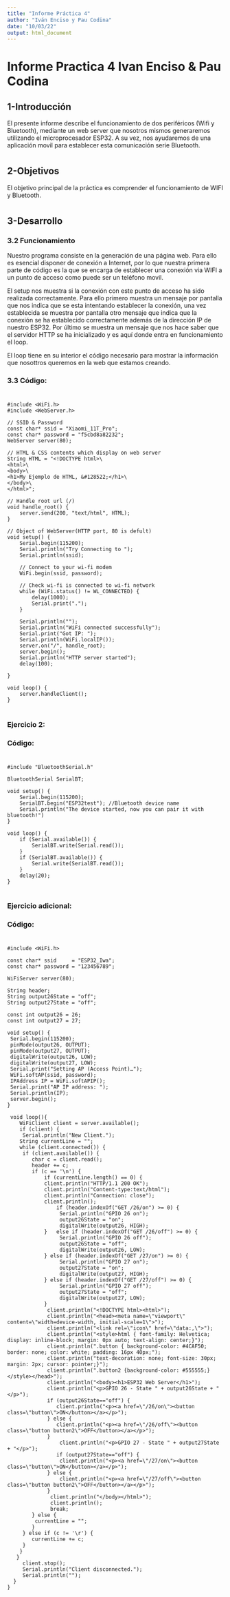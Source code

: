 ```yaml
---
title: "Informe Práctica 4"
author: "Iván Enciso y Pau Codina"
date: "10/03/22"
output: html_document
---
```



# Informe Practica 4 Ivan Enciso & Pau Codina


## 1-Introducción


El presente informe describe el funcionamiento de dos periféricos (Wifi y Bluetooth), mediante un web server que nosotros mismos generaremos utilizando el microprocesador ESP32. A su vez, nos ayudaremos de una aplicación movil para establecer esta comunicación serie Bluetooth.

#

## 2-Objetivos


El objetivo principal de la práctica es comprender el funcionamiento de WIFI y Bluetooth. 

#

## 3-Desarrollo

### 3.2 Funcionamiento

Nuestro programa consiste en la generación de una página web. Para ello es esencial disponer de conexión a Internet, por lo que nuestra primera parte de código es la que se encarga de establecer una conexión via WIFI a un punto de acceso como puede ser un teléfono movil.

El setup nos muestra si la conexión con este punto de acceso ha sido realizada correctamente. Para ello primero muestra un mensaje por pantalla que nos indica que se esta intentando establecer la conexión, una vez establecida se muestra por pantalla otro mensaje que indica que la conexión se ha establecido correctamente además de la dirección IP de nuestro ESP32. Por último se muestra un mensaje que nos hace saber que el servidor HTTP se ha inicializado y es aquí donde entra en funcionamiento el loop.

El loop tiene en su interior el código necesario para mostrar la información que nosottros queremos en la web que estamos creando. 

### 3.3 Código:
#
    #include <WiFi.h>
    #include <WebServer.h>

    // SSID & Password
    const char* ssid = "Xiaomi_11T_Pro"; 
    const char* password = "f5cbd8a82232";
    WebServer server(80);

    // HTML & CSS contents which display on web server
    String HTML = "<!DOCTYPE html>\
    <html>\
    <body>\
    <h1>My Ejemplo de HTML, &#128522;</h1>\
    </body>\
    </html>";

    // Handle root url (/)
    void handle_root() {
        server.send(200, "text/html", HTML);
    }

    // Object of WebServer(HTTP port, 80 is defult)
    void setup() {
        Serial.begin(115200);
        Serial.println("Try Connecting to ");
        Serial.println(ssid);

        // Connect to your wi-fi modem
        WiFi.begin(ssid, password);

        // Check wi-fi is connected to wi-fi network
        while (WiFi.status() != WL_CONNECTED) {
            delay(1000);
            Serial.print(".");
        }

        Serial.println("");
        Serial.println("WiFi connected successfully");
        Serial.print("Got IP: ");
        Serial.println(WiFi.localIP()); 
        server.on("/", handle_root);
        server.begin();
        Serial.println("HTTP server started");
        delay(100);

    }

    void loop() {
        server.handleClient();
    }


#

### Ejercicio 2:

### Código:

#
    #include "BluetoothSerial.h"

    BluetoothSerial SerialBT;

    void setup() {
        Serial.begin(115200);
        SerialBT.begin("ESP32test"); //Bluetooth device name
        Serial.println("The device started, now you can pair it with bluetooth!")
    }

    void loop() {
        if (Serial.available()) {
            SerialBT.write(Serial.read());
        }
        if (SerialBT.available()) {
            Serial.write(SerialBT.read());
        }
        delay(20);
    }
#

### Ejercicio adicional:

### Código:
#

    #include <WiFi.h>

    const char* ssid     = "ESP32_Iwa";
    const char* password = "123456789";

    WiFiServer server(80);

    String header;
    String output26State = "off";
    String output27State = "off";

    const int output26 = 26;
    const int output27 = 27;

    void setup() {
     Serial.begin(115200);
     pinMode(output26, OUTPUT);
     pinMode(output27, OUTPUT);
     digitalWrite(output26, LOW);
     digitalWrite(output27, LOW);
     Serial.print("Setting AP (Access Point)…");
     WiFi.softAP(ssid, password);
     IPAddress IP = WiFi.softAPIP();
     Serial.print("AP IP address: ");
     Serial.println(IP);
     server.begin();
    }

     void loop(){
        WiFiClient client = server.available();   
        if (client) {                             
         Serial.println("New Client.");          
        String currentLine = "";                
        while (client.connected()) {            
         if (client.available()) {             
            char c = client.read();             
            header += c;
            if (c == '\n') {                    
                if (currentLine.length() == 0) {
                client.println("HTTP/1.1 200 OK");
                client.println("Content-type:text/html");
                client.println("Connection: close");
                client.println();
                    if (header.indexOf("GET /26/on") >= 0) {
                     Serial.println("GPIO 26 on");
                     output26State = "on";
                     digitalWrite(output26, HIGH);
                }   else if (header.indexOf("GET /26/off") >= 0) {
                     Serial.println("GPIO 26 off");
                     output26State = "off";
                     digitalWrite(output26, LOW);
                } else if (header.indexOf("GET /27/on") >= 0) {
                     Serial.println("GPIO 27 on");
                     output27State = "on";
                     digitalWrite(output27, HIGH);
                } else if (header.indexOf("GET /27/off") >= 0) {
                     Serial.println("GPIO 27 off");
                     output27State = "off";
                     digitalWrite(output27, LOW);
                }
                 client.println("<!DOCTYPE html><html>");
                 client.println("<head><meta name=\"viewport\" content=\"width=device-width, initial-scale=1\">");
                 client.println("<link rel=\"icon\" href=\"data:,\">");
                 client.println("<style>html { font-family: Helvetica; display: inline-block; margin: 0px auto; text-align: center;}");
                 client.println(".button { background-color: #4CAF50; border: none; color: white; padding: 16px 40px;");
                 client.println("text-decoration: none; font-size: 30px; margin: 2px; cursor: pointer;}");
                 client.println(".button2 {background-color: #555555;}</style></head>");
                 client.println("<body><h1>ESP32 Web Server</h1>");
                 client.println("<p>GPIO 26 - State " + output26State + "</p>");
                 if (output26State=="off") {
                    client.println("<p><a href=\"/26/on\"><button class=\"button\">ON</button></a></p>");
                 } else {
                    client.println("<p><a href=\"/26/off\"><button class=\"button button2\">OFF</button></a></p>");
                 } 
                     client.println("<p>GPIO 27 - State " + output27State + "</p>");
                    if (output27State=="off") {
                     client.println("<p><a href=\"/27/on\"><button class=\"button\">ON</button></a></p>");
                 } else {
                     client.println("<p><a href=\"/27/off\"><button class=\"button button2\">OFF</button></a></p>");
                 }
                  client.println("</body></html>");
                  client.println();
                  break;
            } else { 
             currentLine = "";
            }
         } else if (c != '\r') {
            currentLine += c;      
         }
        }
       }
         client.stop();
         Serial.println("Client disconnected.");
         Serial.println("");
      }
    }


